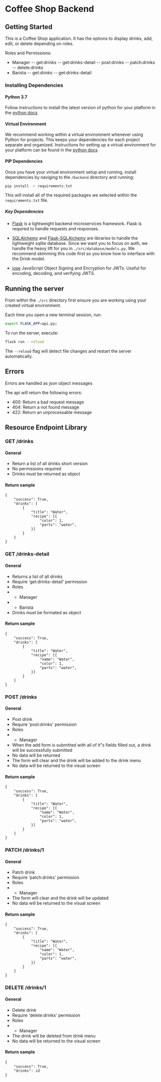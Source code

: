# Coffee Shop Backend

## Getting Started

This is a Coffee Shop application. It has the options to display drinks, add, edit, or delete depending on roles.

Roles and Permissions:

- Manager
-- get:drinks
-- get:drinks-detail
-- post:drinks
-- patch:drinks
-- delete:drinks
- Barista
-- get:drinks
-- get:drinks-detail

### Installing Dependencies

#### Python 3.7

Follow instructions to install the latest version of python for your platform in the [python docs](https://docs.python.org/3/using/unix.html#getting-and-installing-the-latest-version-of-python)

#### Virtual Environment

We recommend working within a virtual environment whenever using Python for projects. This keeps your dependencies for each project separate and organized. Instructions for setting up a virtual environment for your platform can be found in the [python docs](https://packaging.python.org/guides/installing-using-pip-and-virtual-environments/)

#### PIP Dependencies

Once you have your virtual environment setup and running, install dependencies by naviging to the `/backend` directory and running:

```bash
pip install -r requirements.txt
```

This will install all of the required packages we selected within the `requirements.txt` file.

##### Key Dependencies

- [Flask](http://flask.pocoo.org/) is a lightweight backend microservices framework. Flask is required to handle requests and responses.

- [SQLAlchemy](https://www.sqlalchemy.org/) and [Flask-SQLAlchemy](https://flask-sqlalchemy.palletsprojects.com/en/2.x/) are libraries to handle the lightweight sqlite database. Since we want you to focus on auth, we handle the heavy lift for you in `./src/database/models.py`. We recommend skimming this code first so you know how to interface with the Drink model.

- [jose](https://python-jose.readthedocs.io/en/latest/) JavaScript Object Signing and Encryption for JWTs. Useful for encoding, decoding, and verifying JWTS.

## Running the server

From within the `./src` directory first ensure you are working using your created virtual environment.

Each time you open a new terminal session, run:

```bash
export FLASK_APP=api.py;
```

To run the server, execute:

```bash
flask run --reload
```

The `--reload` flag will detect file changes and restart the server automatically.

## Errors

Errors are handled as json object messages

The api will return the following errors:

- 400: Return a bad request message
- 404: Return a not found message
- 422: Return an unprocessable message

## Resource Endpoint Library

### GET /drinks

#### General

- Return a list of all drinks short version
- No permissions required
- Drinks must be returned as object

#### Return sample

```shell
{
    "success": True,
    "drinks": [
        {
            "title": "Water",
            "recipe": [{
                "color": 1,
                "parts": "water",
            }]
        }
    ]
}
```

### GET /drinks-detail

#### General

- Returns a list of all drinks
- Require 'get:drinks-detail' permission
- Roles
- - Manager
- - Barista
- Drinks must be formated as object

#### Return sample

```shell
{
    "success": True,
    "drinks": [
        {
            "title": "Water",
            "recipe": [{
                "name": "Water",
                "color": 1,
                "parts": "water",
            }]
        }
    ]
}
```

### POST /drinks

#### General

- Post drink
- Require 'post:drinks' permission
- Roles
- - Manager
- When the add form is submitted with all of it"s fields filled out, a drink will be successfully submitted
- No data will be returned
- The form will clear and the drink will be added to the drink menu
- No data will be returned to the visual screen

#### Return sample

```shell
{
    "success": True,
    "drinks": [
        {
            "title": "Water",
            "recipe": [{
                "name": "Water",
                "color": 1,
                "parts": "water",
            }]
        }
    ]
}
```

### PATCH /drinks/1

#### General

- Patch drink
- Require 'patch:drinks' permission
- Roles
- - Manager
- The form will clear and the drink will be updated
- No data will be returned to the visual screen

#### Return sample

```shell
{
    "success": True,
    "drinks": [
        {
            "title": "Water",
            "recipe": [{
                "name": "Water",
                "color": 1,
                "parts": "water",
            }]
        }
    ]
}
```

### DELETE /drinks/1

#### General
- Delete drink
- Require 'delete:drinks' permission
- Roles
- - Manager
- The drink will be deleted from drink menu
- No data will be returned to the visual screen

#### Return sample

```shell
{
    "success": True,
    "drinks": id
}
```
